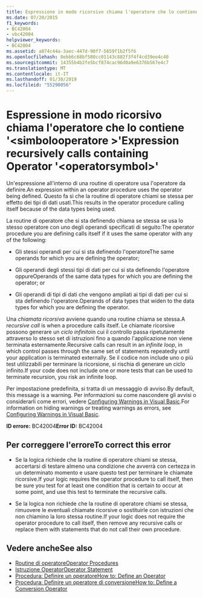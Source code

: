 ```yaml
---
title: Espressione in modo ricorsivo chiama l'operatore che lo contiene '<operatorsymbol>'
ms.date: 07/20/2015
f1_keywords:
- BC42004
- vbc42004
helpviewer_keywords:
- BC42004
ms.assetid: a874c44a-3aec-447d-90f7-5659f1b2f5f6
ms.openlocfilehash: 8ebb6c68bf580cc01143c882f3f4f4cd39ee4c40
ms.sourcegitcommit: 14355b4b2fe5bcf874cac96d0a9e6376b567e4c7
ms.translationtype: MT
ms.contentlocale: it-IT
ms.lasthandoff: 01/30/2019
ms.locfileid: "55290056"
---
```

# <a name="expression-recursively-calls-containing-operator-operatorsymbol"></a><span data-ttu-id="edb08-102">Espressione in modo ricorsivo chiama l'operatore che lo contiene '\<simbolooperatore >'</span><span class="sxs-lookup"><span data-stu-id="edb08-102">Expression recursively calls containing Operator '\<operatorsymbol>'</span></span>
<span data-ttu-id="edb08-103">Un'espressione all'interno di una routine di operatore usa l'operatore da definire.</span><span class="sxs-lookup"><span data-stu-id="edb08-103">An expression within an operator procedure uses the operator being defined.</span></span> <span data-ttu-id="edb08-104">Questo fa sì che la routine di operatore chiami se stessa per effetto dei tipi di dati usati.</span><span class="sxs-lookup"><span data-stu-id="edb08-104">This results in the operator procedure calling itself because of the data types being used.</span></span>  
  
 <span data-ttu-id="edb08-105">La routine di operatore che si sta definendo chiama se stessa se usa lo stesso operatore con uno degli operandi specificati di seguito:</span><span class="sxs-lookup"><span data-stu-id="edb08-105">The operator procedure you are defining calls itself if it uses the same operator with any of the following:</span></span>  
  
-   <span data-ttu-id="edb08-106">Gli stessi operandi per cui si sta definendo l'operatore</span><span class="sxs-lookup"><span data-stu-id="edb08-106">The same operands for which you are defining the operator;</span></span>  
  
-   <span data-ttu-id="edb08-107">Gli operandi degli stessi tipi di dati per cui si sta definendo l'operatore oppure</span><span class="sxs-lookup"><span data-stu-id="edb08-107">Operands of the same data types for which you are defining the operator; or</span></span>  
  
-   <span data-ttu-id="edb08-108">Gli operandi di tipi di dati che vengono ampliati ai tipi di dati per cui si sta definendo l'operatore.</span><span class="sxs-lookup"><span data-stu-id="edb08-108">Operands of data types that widen to the data types for which you are defining the operator.</span></span>  
  
 <span data-ttu-id="edb08-109">Una *chiamata ricorsiva* avviene quando una routine chiama se stessa.</span><span class="sxs-lookup"><span data-stu-id="edb08-109">A *recursive call* is when a procedure calls itself.</span></span> <span data-ttu-id="edb08-110">Le chiamate ricorsive possono generare un *ciclo infinito*in cui il controllo passa ripetutamente attraverso lo stesso set di istruzioni fino a quando l'applicazione non viene terminata esternamente.</span><span class="sxs-lookup"><span data-stu-id="edb08-110">Recursive calls can result in an *infinite loop*, in which control passes through the same set of statements repeatedly until your application is terminated externally.</span></span> <span data-ttu-id="edb08-111">Se il codice non include uno o più test utilizzabili per terminare la ricorsione, si rischia di generare un ciclo infinito.</span><span class="sxs-lookup"><span data-stu-id="edb08-111">If your code does not include one or more tests that can be used to terminate recursion, you risk an infinite loop.</span></span>  
  
 <span data-ttu-id="edb08-112">Per impostazione predefinita, si tratta di un messaggio di avviso.</span><span class="sxs-lookup"><span data-stu-id="edb08-112">By default, this message is a warning.</span></span> <span data-ttu-id="edb08-113">Per informazioni su come nascondere gli avvisi o considerarli come errori, vedere [Configuring Warnings in Visual Basic](/visualstudio/ide/configuring-warnings-in-visual-basic).</span><span class="sxs-lookup"><span data-stu-id="edb08-113">For information on hiding warnings or treating warnings as errors, see [Configuring Warnings in Visual Basic](/visualstudio/ide/configuring-warnings-in-visual-basic).</span></span>  
  
 <span data-ttu-id="edb08-114">**ID errore:** BC42004</span><span class="sxs-lookup"><span data-stu-id="edb08-114">**Error ID:** BC42004</span></span>  
  
## <a name="to-correct-this-error"></a><span data-ttu-id="edb08-115">Per correggere l'errore</span><span class="sxs-lookup"><span data-stu-id="edb08-115">To correct this error</span></span>  
  
-   <span data-ttu-id="edb08-116">Se la logica richiede che la routine di operatore chiami se stessa, accertarsi di testare almeno una condizione che avverrà con certezza in un determinato momento e usare questo test per terminare le chiamate ricorsive.</span><span class="sxs-lookup"><span data-stu-id="edb08-116">If your logic requires the operator procedure to call itself, then be sure you test for at least one condition that is certain to occur at some point, and use this test to terminate the recursive calls.</span></span>  
  
-   <span data-ttu-id="edb08-117">Se la logica non richiede che la routine di operatore chiami se stessa, rimuovere le eventuali chiamate ricorsive o sostituirle con istruzioni che non chiamino la loro stessa routine.</span><span class="sxs-lookup"><span data-stu-id="edb08-117">If your logic does not require the operator procedure to call itself, then remove any recursive calls or replace them with statements that do not call their own procedure.</span></span>  
  
## <a name="see-also"></a><span data-ttu-id="edb08-118">Vedere anche</span><span class="sxs-lookup"><span data-stu-id="edb08-118">See also</span></span>
- [<span data-ttu-id="edb08-119">Routine di operatore</span><span class="sxs-lookup"><span data-stu-id="edb08-119">Operator Procedures</span></span>](../../visual-basic/programming-guide/language-features/procedures/operator-procedures.md)
- [<span data-ttu-id="edb08-120">Istruzione Operator</span><span class="sxs-lookup"><span data-stu-id="edb08-120">Operator Statement</span></span>](../../visual-basic/language-reference/statements/operator-statement.md)
- [<span data-ttu-id="edb08-121">Procedura: Definire un operatore</span><span class="sxs-lookup"><span data-stu-id="edb08-121">How to: Define an Operator</span></span>](../../visual-basic/programming-guide/language-features/procedures/how-to-define-an-operator.md)
- [<span data-ttu-id="edb08-122">Procedura: Definire un operatore di conversione</span><span class="sxs-lookup"><span data-stu-id="edb08-122">How to: Define a Conversion Operator</span></span>](../../visual-basic/programming-guide/language-features/procedures/how-to-define-a-conversion-operator.md)
